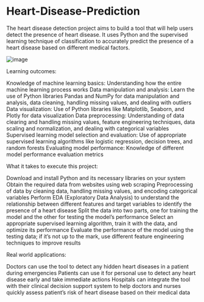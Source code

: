 # Heart-Disease-Prediction

The heart disease detection project aims to build a tool that will help users detect the presence of heart disease. It uses Python and the supervised learning technique of classification to accurately predict the presence of a heart disease based on different medical factors.

![image](https://github.com/user-attachments/assets/38234169-3b02-4160-9073-a61cc168ecd8)

Learning outcomes: 

Knowledge of machine learning basics: Understanding how the entire machine learning process works
Data manipulation and analysis: Learn the use of Python libraries Pandas and NumPy for data manipulation and analysis, data cleaning, handling missing values, and dealing with outliers 
Data visualization: Use of Python libraries like Matplotlib, Seaborn, and Plotly for data visualization 
Data preprocessing: Understanding of data clearing and handling missing values, feature engineering techniques, data scaling and normalization, and dealing with categorical variables 
Supervised learning model selection and evaluation: Use of appropriate supervised learning algorithms like logistic regression, decision trees, and random forests 
Evaluating model performance: Knowledge of different model performance evaluation metrics

What it takes to execute this project:

Download and install Python and its necessary libraries on your system 
Obtain the required data from websites using web scraping 
Preprocessing of data by cleaning data, handling missing values, and encoding categorical variables 
Perform EDA (Exploratory Data Analysis) to understand the relationship between different features and target variables to identify the presence of a heart disease 
Split the data into two parts, one for training the model and the other for testing the model’s performance 
Select an appropriate supervised learning algorithm, train it with the data, and optimize its performance 
Evaluate the performance of the model using the testing data; if it’s not up to the mark, use different feature engineering techniques to improve results 

Real world applications: 

Doctors can use the tool to detect any hidden heart diseases in a patient during emergencies 
Patients can use it for personal use to detect any heart disease early and take immediate actions
Hospitals can integrate the tool with their clinical decision support system to help doctors and nurses quickly assess patient’s risk of heart disease based on their medical data
